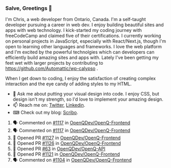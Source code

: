 ### Salve, Greetings 👋

I'm Chris, a web developer from Ontario, Canada. I'm a self-taught developer pursuing a career in web dev. I enjoy building beautiful sites and apps with web technology.
I kick-started my coding journey with freeCodeCamp and claimed five of their certifications.  I currently working on personal projects in JavaScript, especially with React/Next.js, though I'm open to learning other languages and frameworks. I love the web platform and I'm excited by the powerful technolgies which can developers can efficiently build amazing sites and apps with. Lately I've been getting my feet wet with larger projects by contributing to https://github.com/Automattic/wp-calypso .

When I get down to coding, I enjoy the satisfaction of creating complex interaction and the eye candy of adding styles to my HTML. 

- 💬 Ask me about putting your visual design into code. I enjoy CSS, but design isn't my strength, so I'd love to implement your amazing design.
- 📫 Reach me on: [Twitter](https://twitter.com/Christo28120856), [Linkedin](https://www.linkedin.com/in/christopher-stevers-07b9a5204/).
- ⌨ Check out my blog: [Scribo](https://christopherstevers.cf).
<!--
**Christopher-Stevers/Christopher-Stevers** is a ✨ _special_ ✨ repository because its `README.md` (this file) appears on your GitHub profile.

Here are some ideas to get you started:

- 🔭 I’m currently working on ...
- 🌱 I’m currently learning ...
- 👯 I’m looking to collaborate on ...
- 🤔 I’m looking for help with ...
- 😄 Pronouns: ...
- ⚡ Fun fact: ...
-->

<!--START_SECTION:activity-->
1. 🗣 Commented on [#1117](https://github.com/OpenQDev/OpenQ-Frontend/issues/1117) in [OpenQDev/OpenQ-Frontend](https://github.com/OpenQDev/OpenQ-Frontend)
2. 🗣 Commented on [#1117](https://github.com/OpenQDev/OpenQ-Frontend/issues/1117) in [OpenQDev/OpenQ-Frontend](https://github.com/OpenQDev/OpenQ-Frontend)
3. 💪 Opened PR [#1127](https://github.com/OpenQDev/OpenQ-Frontend/pull/1127) in [OpenQDev/OpenQ-Frontend](https://github.com/OpenQDev/OpenQ-Frontend)
4. 💪 Opened PR [#1126](https://github.com/OpenQDev/OpenQ-Frontend/pull/1126) in [OpenQDev/OpenQ-Frontend](https://github.com/OpenQDev/OpenQ-Frontend)
5. 💪 Opened PR [#63](https://github.com/OpenQDev/OpenQ-API/pull/63) in [OpenQDev/OpenQ-API](https://github.com/OpenQDev/OpenQ-API)
6. 💪 Opened PR [#1121](https://github.com/OpenQDev/OpenQ-Frontend/pull/1121) in [OpenQDev/OpenQ-Frontend](https://github.com/OpenQDev/OpenQ-Frontend)
7. 🗣 Commented on [#1104](https://github.com/OpenQDev/OpenQ-Frontend/issues/1104) in [OpenQDev/OpenQ-Frontend](https://github.com/OpenQDev/OpenQ-Frontend)
<!--END_SECTION:activity-->
